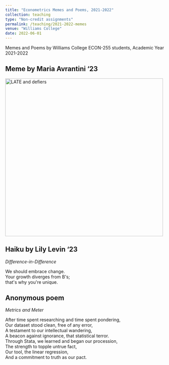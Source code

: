 ```yaml
---
title: "Econometrics Memes and Poems, 2021-2022"
collection: teaching
type: "Non-credit assignments"
permalink: /teaching/2021-2022-memes
venue: "Williams College"
date: 2022-06-01
---
```

Memes and Poems by Williams College ECON-255 students, Academic Year 2021-2022

<!--- # Econometrics Memes and Poems, 2021-2022 --->

## Meme by Maria Avrantini ‘23

<img src="https://owenozier.github.io/images/memes/2021-2022-meme-avrantini.png"  width=500 alt="LATE and defiers">


## Haiku by Lily Levin ‘23
<i>Difference-in-Difference</i>

We should embrace change. <br/>
Your growth diverges from B's; <br/>
that's why you're unique. <br/>


## Anonymous poem
<i>Metrics and Meter</i>

After time spent researching and time spent pondering, <br/>
Our dataset stood clean, free of any error, <br/>
A testament to our intellectual wandering, <br/>
A beacon against ignorance, that statistical terror. <br/>
Through Stata, we learned and began our procession, <br/>
The strength to topple untrue fact, <br/>
Our tool, the linear regression, <br/>
And a commitment to truth as our pact. <br/>
